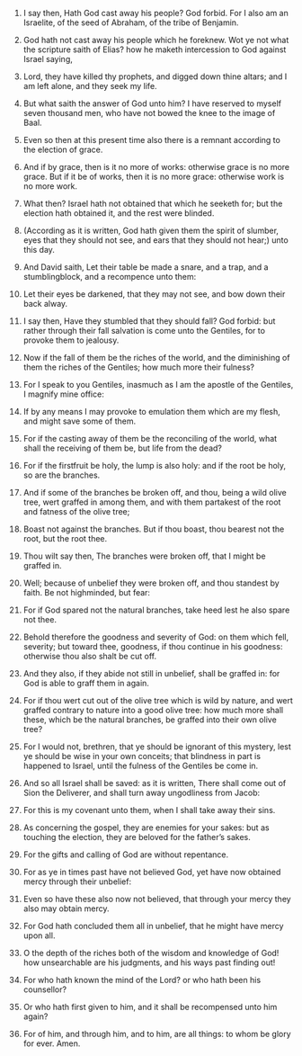 1. I say then, Hath God cast away his people? God forbid. For I also
am an Israelite, of the seed of Abraham, of the tribe of Benjamin.

2. God hath not cast away his people which he foreknew. Wot ye not
what the scripture saith of Elias? how he maketh intercession to God
against Israel saying,

3. Lord, they have killed thy prophets, and
digged down thine altars; and I am left alone, and they seek my life.

4. But what saith the answer of God unto him? I have reserved to
myself seven thousand men, who have not bowed the knee to the image of
Baal.

5. Even so then at this present time also there is a remnant
according to the election of grace.

6. And if by grace, then is it no more of works: otherwise grace is
no more grace. But if it be of works, then it is no more grace:
otherwise work is no more work.

7. What then? Israel hath not obtained that which he seeketh for;
but the election hath obtained it, and the rest were blinded.

8. (According as it is written, God hath given them the spirit of
slumber, eyes that they should not see, and ears that they should not
hear;) unto this day.

9. And David saith, Let their table be made a snare, and a trap, and
a stumblingblock, and a recompence unto them:

10. Let their eyes be
darkened, that they may not see, and bow down their back alway.

11. I say then, Have they stumbled that they should fall? God
forbid: but rather through their fall salvation is come unto the
Gentiles, for to provoke them to jealousy.

12. Now if the fall of them be the riches of the world, and the
diminishing of them the riches of the Gentiles; how much more their
fulness?

13. For I speak to you Gentiles, inasmuch as I am the
apostle of the Gentiles, I magnify mine office:

14. If by any means
I may provoke to emulation them which are my flesh, and might save
some of them.

15. For if the casting away of them be the reconciling of the world,
what shall the receiving of them be, but life from the dead?

16. For if the firstfruit be holy, the lump is also holy: and if the root
be holy, so are the branches.

17. And if some of the branches be broken off, and thou, being a
wild olive tree, wert graffed in among them, and with them partakest
of the root and fatness of the olive tree;

18. Boast not against the
branches. But if thou boast, thou bearest not the root, but the root
thee.

19. Thou wilt say then, The branches were broken off, that I might
be graffed in.

20. Well; because of unbelief they were broken off, and thou
standest by faith. Be not highminded, but fear:

21. For if God
spared not the natural branches, take heed lest he also spare not
thee.

22. Behold therefore the goodness and severity of God: on them which
fell, severity; but toward thee, goodness, if thou continue in his
goodness: otherwise thou also shalt be cut off.

23. And they also, if they abide not still in unbelief, shall be
graffed in: for God is able to graff them in again.

24. For if thou wert cut out of the olive tree which is wild by
nature, and wert graffed contrary to nature into a good olive tree:
how much more shall these, which be the natural branches, be graffed
into their own olive tree?

25. For I would not, brethren, that ye
should be ignorant of this mystery, lest ye should be wise in your own
conceits; that blindness in part is happened to Israel, until the
fulness of the Gentiles be come in.

26. And so all Israel shall be saved: as it is written, There shall
come out of Sion the Deliverer, and shall turn away ungodliness from
Jacob:

27. For this is my covenant unto them, when I shall take away
their sins.

28. As concerning the gospel, they are enemies for your sakes: but
as touching the election, they are beloved for the father’s sakes.

29. For the gifts and calling of God are without repentance.

30. For as ye in times past have not believed God, yet have now
obtained mercy through their unbelief:

31. Even so have these also
now not believed, that through your mercy they also may obtain mercy.

32. For God hath concluded them all in unbelief, that he might have
mercy upon all.

33. O the depth of the riches both of the wisdom and knowledge of
God! how unsearchable are his judgments, and his ways past finding
out!

34. For who hath known the mind of the Lord? or who hath been
his counsellor?

35. Or who hath first given to him, and it shall be
recompensed unto him again?

36. For of him, and through him, and to
him, are all things: to whom be glory for ever. Amen.